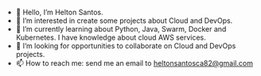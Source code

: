 - 👋 Hello, I’m Helton Santos.
- 👀 I’m interested in create some projects about Cloud and DevOps.
- 🌱 I’m currently learning about Python, Java, Swarm, Docker and Kubernetes. I have knowledge about cloud AWS services.
- 💞️ I’m looking for opportunities to collaborate on Cloud and DevOps projects.
- 📫 How to reach me: send me an email to heltonsantosca82@gmail.com

<!---
Helton-Santos/Helton-Santos is a ✨ special ✨ repository because its `README.md` (this file) appears on your GitHub profile.
You can click the Preview link to take a look at your changes.
--->
